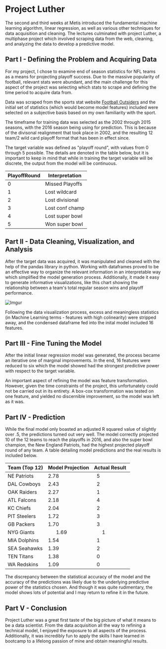# Project Luther

The second and third weeks at Metis introduced the fundamental machine learning algorithm, linear regression, as well as various other techniques for data acquisition and cleaning. The lectures culminated with project Luther, a multiphase project which involved scraping data from the web, cleaning, and analyzing the data to develop a predictive model.

## Part I - Defining the Problem and Acquiring Data

For my project, I chose to examine end of season statistics for NFL teams as a means for projecting playoff success. Due to the massive popularity of football, relevant stats were abundant, and the main challenge for this aspect of the project was selecting which stats to scrape and defining the time period to acquire data from.

Data was scraped from the sports stat website [Football Outsiders](https://www.footballoutsiders.com) and the initial set of statistics (which would become model features) included were selected on a subjective basis based on my own familiarity with the sport.

The timeframe for training data was selected as the 2002 through 2015 seasons, with the 2016 season being using for prediction. This is because of the divisonal realignment that took place in 2002, and the resulting 12 team/2 wild card playoff format that has been in effect since.

The target variable was defined as "playoff round", with values from 0 through 5 possible. The details are denoted in the table below, but it is important to keep in mind that while in training the target variable will be discrete, the output from the model will be continuous.

| PlayoffRound | Interpretation    |
|--------------|-------------------|
| 0            | Missed Playoffs   |
| 1            | Lost wildcard     |
| 2            | Lost divisional   |
| 3            | Lost conf champ   |
| 4            | Lost super bowl   |
| 5            | Won super bowl    |


## Part II - Data Cleaning, Visualization, and Analysis

After the target data was acquired, it was manipulated and cleaned with the help of the pandas library in python. Working with dataframes proved to be an effective way to organize the relevant information in an interpretable way which simplified the model generation process. Additionally, it made it easy to generate informative visualizations, like this chart showing the relationship between a team's total regular season wins and playoff performance.

![Imgur](http://i.imgur.com/QCSFA1Q.png?raw=true)

Following the data visualization process, excess and meaningless statistics (in Machine Learning terms - features with high colinearity) were stripped away, and the condensed dataframe fed into the inital model included 16 features.

## Part III - Fine Tuning the Model

After the initial linear regression model was generated, the process became an iterative one of marginal improvements. In the end, 16 features were reduced to six which the model showed had the strongest predictive power with respect to the target variable.

An important aspect of refining the model was feature transformation. However, given the time constraints of the project, this unfortunately could not be carried out in its entirety. A box-cox transformation was tested on one feature, and yielded no discernible improvement, so the model was left as it was.

## Part IV - Prediction

While the final model only boasted an adjusted R squared value of slightly over .5, the predictions turned out very well. The model correctly projected 10 of the 12 teams to reach the playoffs in 2016, and also the super bowl champion, the New England Patriots, had the highest projected playoff round of any team. A table detailing model predictions and the real results is included below.

| Team (Top 12) | Model Projection  | Actual Result  |
|---------------|-------------------|----------------|
| NE Patriots   |       2.78        |       5        |
| DAL Cowboys   |       2.43        |       2        |
| OAK Raiders   |       2.27        |       1        |
| ATL Falcons   |       2.18        |       4        |
| KC Chiefs     |       2.04        |       2        |
| PIT Steelers  |       1.72        |       3        |
| GB Packers    |       1.70        |       3        |
| NYG Giants    |       1.69        |       1        |
| MIA Dolphins  |       1.54        |       1        |
| SEA Seahawks  |       1.39        |       2        |
| TEN Titans    |       1.38        |       0        |
| WA Redskins   |       1.09        |       0        |

The discrepancy between the statistical accuracy of the model and the accuracy of the predictions was likely due to the underlying predictive power of the statistics chosen. And though it was quite rudimentary, the model shows lots of potential and I may return to refine it in the future.

## Part V - Conclusion

Project Luther was a great first taste of the big picture of what it means to be a data scientist. From the data acquisition all the way to refining a technical model, I enjoyed the exposure to all aspects of the process. Additionally, it was incredibly fun to apply the skills I have learned in bootcamp to a lifelong passion of mine and obtain meaningful results.
